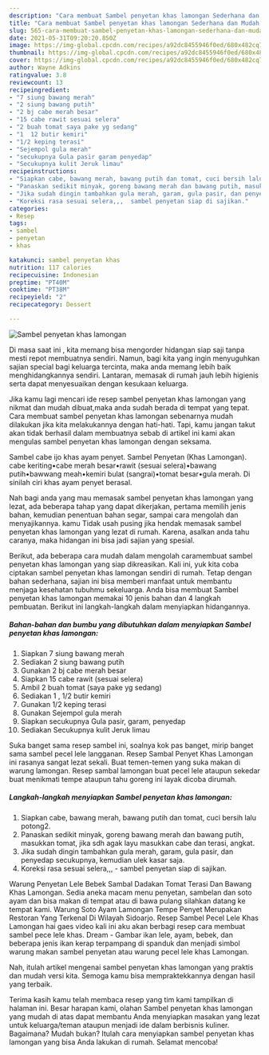 ```yaml
---
description: "Cara membuat Sambel penyetan khas lamongan Sederhana dan Mudah Dibuat"
title: "Cara membuat Sambel penyetan khas lamongan Sederhana dan Mudah Dibuat"
slug: 565-cara-membuat-sambel-penyetan-khas-lamongan-sederhana-dan-mudah-dibuat
date: 2021-05-31T09:20:20.850Z
image: https://img-global.cpcdn.com/recipes/a92dc8455946f0ed/680x482cq70/sambel-penyetan-khas-lamongan-foto-resep-utama.jpg
thumbnail: https://img-global.cpcdn.com/recipes/a92dc8455946f0ed/680x482cq70/sambel-penyetan-khas-lamongan-foto-resep-utama.jpg
cover: https://img-global.cpcdn.com/recipes/a92dc8455946f0ed/680x482cq70/sambel-penyetan-khas-lamongan-foto-resep-utama.jpg
author: Wayne Adkins
ratingvalue: 3.8
reviewcount: 13
recipeingredient:
- "7 siung bawang merah"
- "2 siung bawang putih"
- "2 bj cabe merah besar"
- "15 cabe rawit sesuai selera"
- "2 buah tomat saya pake yg sedang"
- "1  12 butir kemiri"
- "1/2 keping terasi"
- "Sejempol gula merah"
- "secukupnya Gula pasir garam penyedap"
- "Secukupnya kulit Jeruk limau"
recipeinstructions:
- "Siapkan cabe, bawang merah, bawang putih dan tomat, cuci bersih lalu potong2."
- "Panaskan sedikit minyak, goreng bawang merah dan bawang putih, masukkan tomat, jika sdh agak layu masukkan cabe dan terasi, angkat."
- "Jika sudah dingin tambahkan gula merah, garam, gula pasir, dan penyedap secukupnya, kemudian ulek kasar saja."
- "Koreksi rasa sesuai selera,,,  sambel penyetan siap di sajikan."
categories:
- Resep
tags:
- sambel
- penyetan
- khas

katakunci: sambel penyetan khas 
nutrition: 117 calories
recipecuisine: Indonesian
preptime: "PT40M"
cooktime: "PT38M"
recipeyield: "2"
recipecategory: Dessert

---
```



![Sambel penyetan khas lamongan](https://img-global.cpcdn.com/recipes/a92dc8455946f0ed/680x482cq70/sambel-penyetan-khas-lamongan-foto-resep-utama.jpg)

Di masa  saat ini , kita memang bisa mengorder hidangan siap saji tanpa mesti repot membuatnya sendiri. Namun, bagi kita yang ingin menyuguhkan sajian special bagi keluarga tercinta, maka anda memang lebih baik menghidangkannya sendiri. Lantaran, memasak di rumah jauh lebih higienis serta dapat menyesuaikan dengan kesukaan keluarga.

Jika kamu lagi mencari ide resep sambel penyetan khas lamongan yang nikmat dan mudah dibuat,maka anda sudah berada di tempat yang tepat. Cara membuat sambel penyetan khas lamongan  sebenarnya mudah dilakukan jika kita melakukannya dengan hati-hati. Tapi, kamu jangan takut akan tidak berhasil dalam membuatnya 
sebab di artikel ini kami akan mengulas sambel penyetan khas lamongan dengan seksama.  

Sambel cabe ijo khas ayam penyet. Sambel Penyetan (Khas Lamongan). cabe keriting•cabe merah besar•rawit (sesuai selera)•bawang putih•bawwang meah•kemiri bulat (sangrai)•tomat besar•gula merah. Di sinilah ciri khas ayam penyet berasal.

Nah bagi anda yang mau memasak sambel penyetan khas lamongan yang lezat, ada beberapa tahap yang dapat dikerjakan, pertama memilih jenis bahan, kemudian penentuan bahan segar, sampai cara mengolah dan menyajikannya. kamu Tidak usah pusing jika hendak memasak sambel penyetan khas lamongan yang lezat di rumah. Karena, asalkan anda  tahu caranya, maka hidangan ini bisa jadi sajian yang spesial.

Berikut, ada beberapa cara mudah dalam mengolah caramembuat sambel penyetan khas lamongan yang siap dikreasikan. Kali ini, yuk kita coba ciptakan sambel penyetan khas lamongan sendiri di rumah. Tetap dengan bahan sederhana, sajian ini bisa memberi manfaat untuk membantu menjaga kesehatan tubuhmu sekeluarga. Anda bisa membuat Sambel penyetan khas lamongan memakai 10 jenis bahan dan 4 langkah pembuatan. Berikut ini langkah-langkah dalam menyiapkan hidangannya.

<!--inarticleads1-->

##### Bahan-bahan dan bumbu yang dibutuhkan dalam menyiapkan Sambel penyetan khas lamongan:

1. Siapkan 7 siung bawang merah
1. Sediakan 2 siung bawang putih
1. Gunakan 2 bj cabe merah besar
1. Siapkan 15 cabe rawit (sesuai selera)
1. Ambil 2 buah tomat (saya pake yg sedang)
1. Sediakan 1 , 1/2 butir kemiri
1. Gunakan 1/2 keping terasi
1. Gunakan Sejempol gula merah
1. Siapkan secukupnya Gula pasir, garam, penyedap
1. Sediakan Secukupnya kulit Jeruk limau


Suka banget sama resep sambel ini, soalnya kok pas banget, mirip banget sama sambel pecel lele langganan. Resep Sambal Penyet Khas Lamongan ini rasanya sangat lezat sekali. Buat temen-temen yang suka makan di warung lamongan. Resep sambal lamongan buat pecel lele ataupun sekedar buat menikmati tempe ataupun tahu goreng ini layak dicoba dirumah. 

<!--inarticleads2-->

##### Langkah-langkah menyiapkan Sambel penyetan khas lamongan:

1. Siapkan cabe, bawang merah, bawang putih dan tomat, cuci bersih lalu potong2.
1. Panaskan sedikit minyak, goreng bawang merah dan bawang putih, masukkan tomat, jika sdh agak layu masukkan cabe dan terasi, angkat.
1. Jika sudah dingin tambahkan gula merah, garam, gula pasir, dan penyedap secukupnya, kemudian ulek kasar saja.
1. Koreksi rasa sesuai selera,,, -  sambel penyetan siap di sajikan.


Warung Penyetan Lele Bebek Sambal Dadakan Tomat Terasi Dan Bawang Khas Lamongan. Sedia aneka macam menu penyetan, sambelan dan soto ayam dan bisa makan di tempat atau di bawa pulang silahkan datang ke tempat kami. Warung Soto Ayam Lamongan Tempe Penyet Merupakan Restoran Yang Terkenal Di Wilayah Sidoarjo. Resep Sambel Pecel Lele Khas Lamongan hai gaes video kali ini aku akan berbagi resep cara membuat sambel pece lele khas. Dream - Gambar ikan lele, ayam, bebek, dan beberapa jenis ikan kerap terpampang di spanduk dan menjadi simbol warung makan sambel penyetan atau warung pecel lele khas Lamongan. 

Nah, itulah artikel mengenai  sambel penyetan khas lamongan  yang praktis dan mudah versi kita. Semoga kamu bisa mempraktekkannya dengan hasil yang terbaik. 

Terima kasih kamu telah membaca resep yang tim kami tampilkan di halaman ini. Besar harapan kami, olahan  Sambel penyetan khas lamongan yang mudah di atas dapat membantu Anda menyiapkan masakan yang lezat untuk keluarga/teman ataupun menjadi ide dalam berbisnis kuliner. Bagaimana? Mudah bukan? Itulah cara menyiapkan sambel penyetan khas lamongan yang bisa Anda lakukan di rumah. Selamat mencoba!

